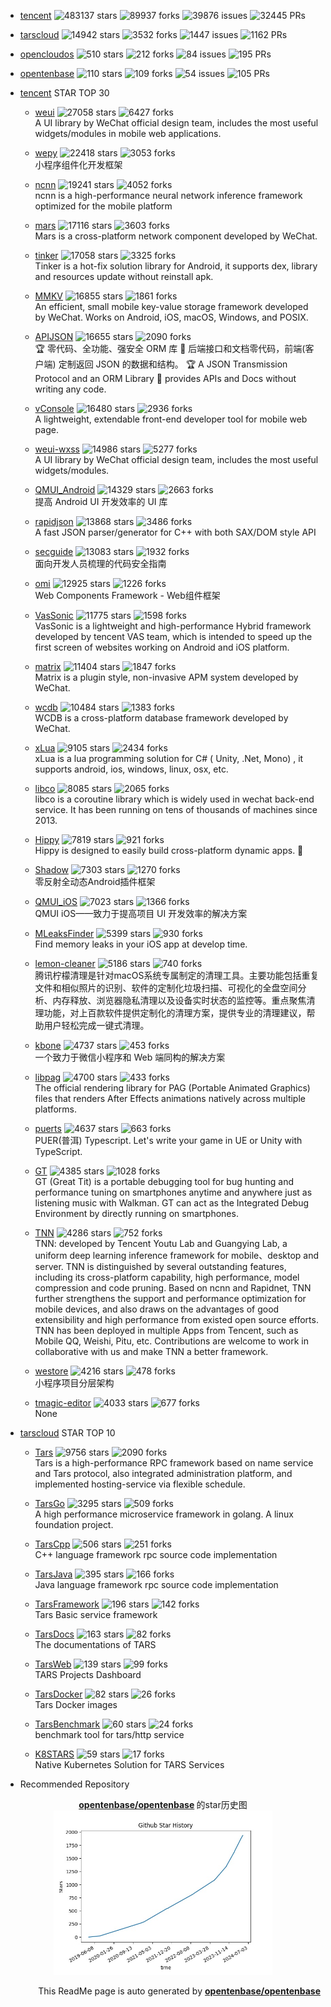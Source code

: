 
+ [tencent](https://github.com/tencent)
![483137 stars](https://img.shields.io/badge/Stars-483137-green)
![89937 forks](https://img.shields.io/badge/Forks-89937-green)
![39876 issues](https://img.shields.io/badge/Issues-39876-green)
![32445 PRs](https://img.shields.io/badge/PRs-32445-green)

+ [tarscloud](https://github.com/tarscloud)
![14942 stars](https://img.shields.io/badge/Stars-14942-green)
![3532 forks](https://img.shields.io/badge/Forks-3532-green)
![1447 issues](https://img.shields.io/badge/Issues-1447-green)
![1162 PRs](https://img.shields.io/badge/PRs-1162-green)

+ [opencloudos](https://github.com/opencloudos)
![510 stars](https://img.shields.io/badge/Stars-510-green)
![212 forks](https://img.shields.io/badge/Forks-212-green)
![84 issues](https://img.shields.io/badge/Issues-84-green)
![195 PRs](https://img.shields.io/badge/PRs-195-green)

+ [opentenbase](https://github.com/opentenbase)
![110 stars](https://img.shields.io/badge/Stars-110-green)
![109 forks](https://img.shields.io/badge/Forks-109-green)
![54 issues](https://img.shields.io/badge/Issues-54-green)
![105 PRs](https://img.shields.io/badge/PRs-105-green)



+ [tencent](https://github.com/tencent) STAR TOP 30
    
    + [weui](https://github.com/tencent/weui) 
    ![27058 stars](https://img.shields.io/badge/Stars-27058-green)
    ![6427 forks](https://img.shields.io/badge/Forks-6427-green)  
    A UI library by WeChat official design team, includes the most useful widgets/modules in mobile web applications.
    
    + [wepy](https://github.com/tencent/wepy) 
    ![22418 stars](https://img.shields.io/badge/Stars-22418-green)
    ![3053 forks](https://img.shields.io/badge/Forks-3053-green)  
    小程序组件化开发框架
    
    + [ncnn](https://github.com/tencent/ncnn) 
    ![19241 stars](https://img.shields.io/badge/Stars-19241-green)
    ![4052 forks](https://img.shields.io/badge/Forks-4052-green)  
    ncnn is a high-performance neural network inference framework optimized for the mobile platform
    
    + [mars](https://github.com/tencent/mars) 
    ![17116 stars](https://img.shields.io/badge/Stars-17116-green)
    ![3603 forks](https://img.shields.io/badge/Forks-3603-green)  
    Mars is a cross-platform network component  developed by WeChat.
    
    + [tinker](https://github.com/tencent/tinker) 
    ![17058 stars](https://img.shields.io/badge/Stars-17058-green)
    ![3325 forks](https://img.shields.io/badge/Forks-3325-green)  
    Tinker is a hot-fix solution library for Android, it supports dex, library and resources update without reinstall apk.
    
    + [MMKV](https://github.com/tencent/MMKV) 
    ![16855 stars](https://img.shields.io/badge/Stars-16855-green)
    ![1861 forks](https://img.shields.io/badge/Forks-1861-green)  
    An efficient, small mobile key-value storage framework developed by WeChat. Works on Android, iOS, macOS, Windows, and POSIX.
    
    + [APIJSON](https://github.com/tencent/APIJSON) 
    ![16655 stars](https://img.shields.io/badge/Stars-16655-green)
    ![2090 forks](https://img.shields.io/badge/Forks-2090-green)  
    🏆 零代码、全功能、强安全 ORM 库 🚀 后端接口和文档零代码，前端(客户端) 定制返回 JSON 的数据和结构。 🏆 A JSON Transmission Protocol and an ORM Library 🚀  provides APIs and Docs without writing any code.
    
    + [vConsole](https://github.com/tencent/vConsole) 
    ![16480 stars](https://img.shields.io/badge/Stars-16480-green)
    ![2936 forks](https://img.shields.io/badge/Forks-2936-green)  
    A lightweight, extendable front-end developer tool for mobile web page.
    
    + [weui-wxss](https://github.com/tencent/weui-wxss) 
    ![14986 stars](https://img.shields.io/badge/Stars-14986-green)
    ![5277 forks](https://img.shields.io/badge/Forks-5277-green)  
    A UI library by WeChat official design team, includes the most useful widgets/modules.
    
    + [QMUI_Android](https://github.com/tencent/QMUI_Android) 
    ![14329 stars](https://img.shields.io/badge/Stars-14329-green)
    ![2663 forks](https://img.shields.io/badge/Forks-2663-green)  
    提高 Android UI 开发效率的 UI 库
    
    + [rapidjson](https://github.com/tencent/rapidjson) 
    ![13868 stars](https://img.shields.io/badge/Stars-13868-green)
    ![3486 forks](https://img.shields.io/badge/Forks-3486-green)  
    A fast JSON parser/generator for C++ with both SAX/DOM style API
    
    + [secguide](https://github.com/tencent/secguide) 
    ![13083 stars](https://img.shields.io/badge/Stars-13083-green)
    ![1932 forks](https://img.shields.io/badge/Forks-1932-green)  
    面向开发人员梳理的代码安全指南
    
    + [omi](https://github.com/tencent/omi) 
    ![12925 stars](https://img.shields.io/badge/Stars-12925-green)
    ![1226 forks](https://img.shields.io/badge/Forks-1226-green)  
    Web Components Framework - Web组件框架
    
    + [VasSonic](https://github.com/tencent/VasSonic) 
    ![11775 stars](https://img.shields.io/badge/Stars-11775-green)
    ![1598 forks](https://img.shields.io/badge/Forks-1598-green)  
    VasSonic is a lightweight and high-performance Hybrid framework developed by tencent VAS team, which is intended to speed up the first screen of websites working on Android and iOS platform. 
    
    + [matrix](https://github.com/tencent/matrix) 
    ![11404 stars](https://img.shields.io/badge/Stars-11404-green)
    ![1847 forks](https://img.shields.io/badge/Forks-1847-green)  
    Matrix is a plugin style, non-invasive APM system developed by WeChat.
    
    + [wcdb](https://github.com/tencent/wcdb) 
    ![10484 stars](https://img.shields.io/badge/Stars-10484-green)
    ![1383 forks](https://img.shields.io/badge/Forks-1383-green)  
    WCDB is a cross-platform database framework developed by WeChat.
    
    + [xLua](https://github.com/tencent/xLua) 
    ![9105 stars](https://img.shields.io/badge/Stars-9105-green)
    ![2434 forks](https://img.shields.io/badge/Forks-2434-green)  
    xLua is a lua programming solution for  C# ( Unity, .Net, Mono) , it supports android, ios, windows, linux, osx, etc.
    
    + [libco](https://github.com/tencent/libco) 
    ![8085 stars](https://img.shields.io/badge/Stars-8085-green)
    ![2065 forks](https://img.shields.io/badge/Forks-2065-green)  
    libco is a coroutine library which is widely used in wechat  back-end service. It has been running on tens of thousands of machines since 2013.
    
    + [Hippy](https://github.com/tencent/Hippy) 
    ![7819 stars](https://img.shields.io/badge/Stars-7819-green)
    ![921 forks](https://img.shields.io/badge/Forks-921-green)  
    Hippy is designed to easily build cross-platform dynamic apps. 👏
    
    + [Shadow](https://github.com/tencent/Shadow) 
    ![7303 stars](https://img.shields.io/badge/Stars-7303-green)
    ![1270 forks](https://img.shields.io/badge/Forks-1270-green)  
    零反射全动态Android插件框架
    
    + [QMUI_iOS](https://github.com/tencent/QMUI_iOS) 
    ![7023 stars](https://img.shields.io/badge/Stars-7023-green)
    ![1366 forks](https://img.shields.io/badge/Forks-1366-green)  
    QMUI iOS——致力于提高项目 UI 开发效率的解决方案
    
    + [MLeaksFinder](https://github.com/tencent/MLeaksFinder) 
    ![5399 stars](https://img.shields.io/badge/Stars-5399-green)
    ![930 forks](https://img.shields.io/badge/Forks-930-green)  
    Find memory leaks in your iOS app at develop time.
    
    + [lemon-cleaner](https://github.com/tencent/lemon-cleaner) 
    ![5186 stars](https://img.shields.io/badge/Stars-5186-green)
    ![740 forks](https://img.shields.io/badge/Forks-740-green)  
    腾讯柠檬清理是针对macOS系统专属制定的清理工具。主要功能包括重复文件和相似照片的识别、软件的定制化垃圾扫描、可视化的全盘空间分析、内存释放、浏览器隐私清理以及设备实时状态的监控等。重点聚焦清理功能，对上百款软件提供定制化的清理方案，提供专业的清理建议，帮助用户轻松完成一键式清理。
    
    + [kbone](https://github.com/tencent/kbone) 
    ![4737 stars](https://img.shields.io/badge/Stars-4737-green)
    ![453 forks](https://img.shields.io/badge/Forks-453-green)  
    一个致力于微信小程序和 Web 端同构的解决方案
    
    + [libpag](https://github.com/tencent/libpag) 
    ![4700 stars](https://img.shields.io/badge/Stars-4700-green)
    ![433 forks](https://img.shields.io/badge/Forks-433-green)  
    The official rendering library for PAG (Portable Animated Graphics) files that renders After Effects animations natively across multiple platforms.
    
    + [puerts](https://github.com/tencent/puerts) 
    ![4637 stars](https://img.shields.io/badge/Stars-4637-green)
    ![663 forks](https://img.shields.io/badge/Forks-663-green)  
    PUER(普洱) Typescript. Let's write your game in UE or Unity with TypeScript.
    
    + [GT](https://github.com/tencent/GT) 
    ![4385 stars](https://img.shields.io/badge/Stars-4385-green)
    ![1028 forks](https://img.shields.io/badge/Forks-1028-green)  
    GT (Great Tit) is a portable debugging tool for bug hunting and performance tuning on smartphones anytime and anywhere just as listening music with Walkman. GT can act as the Integrated Debug Environment by directly running on smartphones.
    
    + [TNN](https://github.com/tencent/TNN) 
    ![4286 stars](https://img.shields.io/badge/Stars-4286-green)
    ![752 forks](https://img.shields.io/badge/Forks-752-green)  
    TNN: developed by Tencent Youtu Lab and Guangying Lab, a uniform deep learning inference framework for mobile、desktop and server. TNN is distinguished by several outstanding features, including its cross-platform capability, high performance, model compression and code pruning. Based on ncnn and Rapidnet, TNN further strengthens the support and performance optimization for mobile devices, and also draws on the advantages of good extensibility and high performance from existed open source efforts. TNN has been deployed in multiple Apps from Tencent, such as Mobile QQ, Weishi, Pitu, etc. Contributions are welcome to work in collaborative with us and make TNN a better framework. 
    
    + [westore](https://github.com/tencent/westore) 
    ![4216 stars](https://img.shields.io/badge/Stars-4216-green)
    ![478 forks](https://img.shields.io/badge/Forks-478-green)  
    小程序项目分层架构
    
    + [tmagic-editor](https://github.com/tencent/tmagic-editor) 
    ![4033 stars](https://img.shields.io/badge/Stars-4033-green)
    ![677 forks](https://img.shields.io/badge/Forks-677-green)  
    None
    

+ [tarscloud](https://github.com/tarscloud) STAR TOP 10
    
    + [Tars](https://github.com/tarscloud/Tars) 
    ![9756 stars](https://img.shields.io/badge/Stars-9756-green)
    ![2090 forks](https://img.shields.io/badge/Forks-2090-green)  
    Tars is a high-performance RPC framework based on name service and Tars protocol, also integrated administration platform, and implemented hosting-service via flexible schedule.
    
    + [TarsGo](https://github.com/tarscloud/TarsGo) 
    ![3295 stars](https://img.shields.io/badge/Stars-3295-green)
    ![509 forks](https://img.shields.io/badge/Forks-509-green)  
    A  high performance microservice  framework  in golang. A linux foundation project.
    
    + [TarsCpp](https://github.com/tarscloud/TarsCpp) 
    ![506 stars](https://img.shields.io/badge/Stars-506-green)
    ![251 forks](https://img.shields.io/badge/Forks-251-green)  
    C++ language framework rpc source code implementation
    
    + [TarsJava](https://github.com/tarscloud/TarsJava) 
    ![395 stars](https://img.shields.io/badge/Stars-395-green)
    ![166 forks](https://img.shields.io/badge/Forks-166-green)  
    Java language framework rpc source code implementation
    
    + [TarsFramework](https://github.com/tarscloud/TarsFramework) 
    ![196 stars](https://img.shields.io/badge/Stars-196-green)
    ![142 forks](https://img.shields.io/badge/Forks-142-green)  
    Tars Basic service framework
    
    + [TarsDocs](https://github.com/tarscloud/TarsDocs) 
    ![163 stars](https://img.shields.io/badge/Stars-163-green)
    ![82 forks](https://img.shields.io/badge/Forks-82-green)  
    The documentations of TARS
    
    + [TarsWeb](https://github.com/tarscloud/TarsWeb) 
    ![139 stars](https://img.shields.io/badge/Stars-139-green)
    ![99 forks](https://img.shields.io/badge/Forks-99-green)  
    TARS Projects Dashboard
    
    + [TarsDocker](https://github.com/tarscloud/TarsDocker) 
    ![82 stars](https://img.shields.io/badge/Stars-82-green)
    ![26 forks](https://img.shields.io/badge/Forks-26-green)  
    Tars Docker  images
    
    + [TarsBenchmark](https://github.com/tarscloud/TarsBenchmark) 
    ![60 stars](https://img.shields.io/badge/Stars-60-green)
    ![24 forks](https://img.shields.io/badge/Forks-24-green)  
    benchmark tool for tars/http service
    
    + [K8STARS](https://github.com/tarscloud/K8STARS) 
    ![59 stars](https://img.shields.io/badge/Stars-59-green)
    ![17 forks](https://img.shields.io/badge/Forks-17-green)  
    Native Kubernetes  Solution for TARS Services
    


+ Recommended Repository  
<p align="center">
      <strong>
        <a href="https://github.com/opentenbase/opentenbase" target="_blank">opentenbase/opentenbase</a>
      </strong>  的star历史图
  <br>
  <img src="https://raw.githubusercontent.com/ButterAndButterfly/GithubTools/master/data/stars_history.jpg" width="350px"></img>    
</p>

<p align="right">
      This ReadMe page is auto generated by 
      <strong>
        <a href="https://github.com/opentenbase/opentenbase" target="_blank">opentenbase/opentenbase</a><br>
      </strong>   
</p>